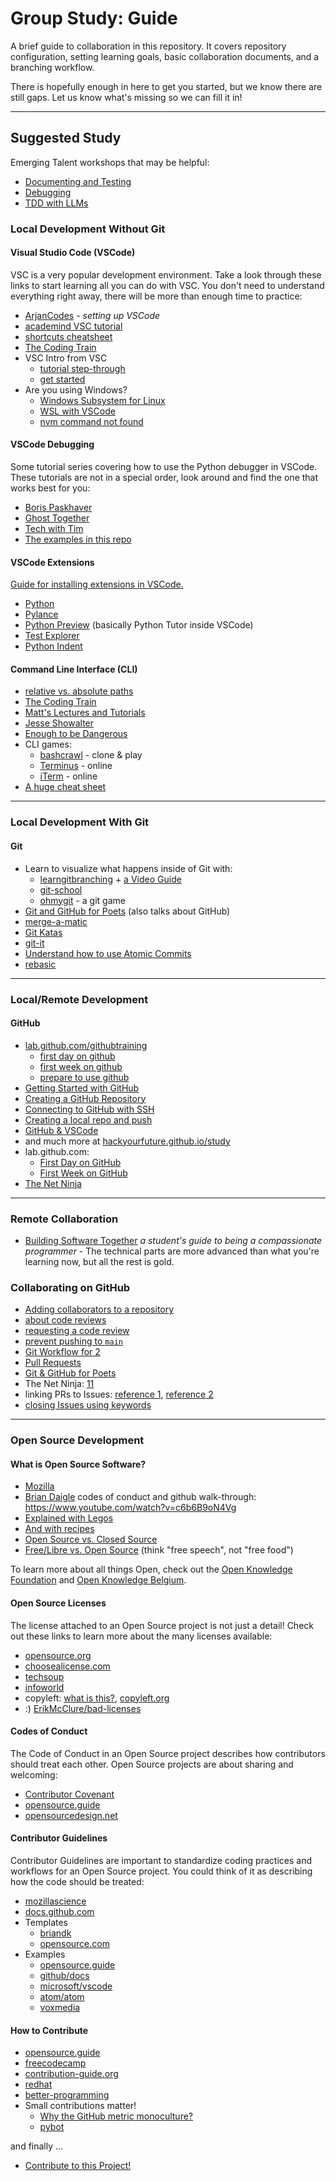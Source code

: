 # Group Study: Guide

A brief guide to collaboration in this repository. It covers repository
configuration, setting learning goals, basic collaboration documents, and a
branching workflow.

There is hopefully enough in here to get you started, but we know there are
still gaps. Let us know what's missing so we can fill it in!

______________________________________________________________________

## Suggested Study

Emerging Talent workshops that may be helpful:

- [Documenting and Testing](https://github.com/MIT-Emerging-Talent/documenting-and-testing)
- [Debugging](https://github.com/MIT-Emerging-Talent/debugging/)
- [TDD with LLMs](https://github.com/MIT-Emerging-Talent/test-driven-development-with-large-language-models)

### Local Development Without Git

#### Visual Studio Code (VSCode)

VSC is a very popular development environment. Take a look through these links
to start learning all you can do with VSC. You don't need to understand
everything right away, there will be more than enough time to practice:

- [ArjanCodes](https://www.youtube.com/watch?v=fj2tuTIcUys) - _setting up
  VSCode_
- [academind VSC tutorial](https://www.youtube.com/watch?v=VqCgcpAypFQ)
- [shortcuts cheatsheet](https://vscode-shortcuts.com/)
- [The Coding Train](https://www.youtube.com/watch?v=yJw0SyKO9IU)
- VSC Intro from VSC
  - [tutorial step-through](https://code.visualstudio.com/docs/introvideos/basics)
  - [get started](https://code.visualstudio.com/docs/getstarted/introvideos)
- Are you using Windows?
  - [Windows Subsystem for Linux](https://docs.microsoft.com/en-us/windows/wsl/install-win10)
  - [WSL with VSCode](https://docs.microsoft.com/en-us/windows/wsl/tutorials/wsl-vscode)
  - [nvm command not found](https://dev.to/duhbhavesh/nvm-command-not-found-1ho)

#### VSCode Debugging

Some tutorial series covering how to use the Python debugger in VSCode. These
tutorials are not in a special order, look around and find the one that works
best for you:

- [Boris Paskhaver](https://www.youtube.com/playlist?list=PLQzZ4krxwT9Yay3kz8ly4wXiYJHzMtsWi)
- [Ghost Together](https://www.youtube.com/watch?v=oCcTiRGPogQ)
- [Tech with Tim](https://www.youtube.com/watch?v=7qZBwhSlfOo)
- [The examples in this repo](https://denepo.js.org/watch/?url=https://raw.githubusercontent.com/MIT-Emerging-Talent/debugging/main/0_stepping_through/guide.mp4)

#### VSCode Extensions

[Guide for installing extensions in VSCode.](https://code.visualstudio.com/learn/get-started/extensions)

- [Python](https://marketplace.visualstudio.com/items?itemName=ms-python.python)
- [Pylance](https://marketplace.visualstudio.com/items?itemName=ms-python.vscode-pylance)
- [Python Preview](https://marketplace.visualstudio.com/items?itemName=dongli.python-preview)
  (basically Python Tutor inside VSCode)
- [Test Explorer](https://marketplace.visualstudio.com/items?itemName=LittleFoxTeam.vscode-python-test-adapter)
- [Python Indent](https://marketplace.visualstudio.com/items?itemName=KevinRose.vsc-python-indent)

#### Command Line Interface (CLI)

- [relative vs. absolute paths](https://www.youtube.com/watch?v=ephId3mYu9o)
- [The Coding Train](https://www.youtube.com/watch?v=FnkkzgYuXUM&list=PLRqwX-V7Uu6Zu_uqEA6NqhLzKLACwU74X&index=3)
- [Matt's Lectures and Tutorials](https://www.youtube.com/watch?v=mUXVBMhr7Xg)
- [Jesse Showalter](https://www.youtube.com/watch?v=5XgBd6rjuDQ)
- [Enough to be Dangerous](https://www.learnenough.com/command-line-tutorial)
- CLI games:
  - [bashcrawl](https://gitlab.com/slackermedia/bashcrawl/) - clone & play
  - [Terminus](https://web.mit.edu/mprat/Public/web/Terminus/Web/main.html) -
    online
  - [iTerm](https://sr6033.github.io/lterm/) - online
- [A huge cheat sheet](https://gist.github.com/LeCoupa/122b12050f5fb267e75f)

______________________________________________________________________

### Local Development With Git

#### Git

- Learn to visualize what happens inside of Git with:
  - [learngitbranching](https://learngitbranching.js.org/) +
    [a Video Guide](https://www.youtube.com/watch?v=dG0ke9vILQM)
  - [git-school](https://git-school.github.io/visualizing-git/)
  - [ohmygit](https://ohmygit.org/) - a git game
- [Git and GitHub for Poets](https://www.youtube.com/playlist?list=PLRqwX-V7Uu6ZF9C0YMKuns9sLDzK6zoiV)
  (also talks about GitHub)
- [merge-a-matic](https://github.com/lpmi-13/merge-a-matic)
- [Git Katas](https://github.com/eficode-academy/git-katas)
- [git-it](https://github.com/jlord/git-it-electron/)
- [Understand how to use Atomic Commits](https://curiousprogrammer.io/blog/how-to-craft-your-changes-into-small-atomic-commits-using-git)
- [rebasic](https://github.com/lpmi-13/rebasic)

______________________________________________________________________

### Local/Remote Development

#### GitHub

- [lab.github.com/githubtraining](https://lab.github.com/githubtraining/paths/)
  - [first day on github](https://lab.github.com/githubtraining/first-day-on-github)
  - [first week on github](https://lab.github.com/githubtraining/first-week-on-github)
  - [prepare to use github](https://lab.github.com/githubtraining/prepare-to-use-github)
- [Getting Started with GitHub](https://help.github.com/en/github/getting-started-with-github)
- [Creating a GitHub Repository](https://www.youtube.com/watch?v=WfhRyz3Wf4o)
- [Connecting to GitHub with SSH](https://www.youtube.com/watch?v=p4Jhf729jgg)
- [Creating a local repo and push](https://www.youtube.com/watch?v=vbQ2bYHxxEA)
- [GitHub & VSCode](https://www.youtube.com/watch?v=ZDo0Qht5D6w)
- and much more at
  [hackyourfuture.github.io/study](https://hackyourfuture.github.io/study)
- lab.github.com:
  - [First Day on GitHub](https://lab.github.com/githubtraining/first-day-on-github)
  - [First Week on GitHub](https://lab.github.com/githubtraining/first-week-on-github)
- [The Net Ninja](https://www.youtube.com/watch?v=QV0kVNvkMxc&list=PL4cUxeGkcC9goXbgTDQ0n_4TBzOO0ocPR&index=8)

______________________________________________________________________

### Remote Collaboration

- [Building Software Together](https://buildtogether.tech/) _a student's guide
  to being a compassionate programmer_ - The technical parts are more advanced
  than what you're learning now, but all the rest is gold.

### Collaborating on GitHub

- [Adding collaborators to a repository](https://www.youtube.com/watch?v=p49LRx3hYI8)
- [about code reviews](https://help.github.com/en/github/collaborating-with-issues-and-pull-requests/about-pull-request-reviews)
- [requesting a code review](https://help.github.com/en/github/collaborating-with-issues-and-pull-requests/requesting-a-pull-request-review)
- [prevent pushing to `main`](https://stackoverflow.com/a/57685576)
- [Git Workflow for 2](https://github.com/hackyourfuturebelgium/git-workflow-workshop-for-two)
- [Pull Requests](https://www.youtube.com/watch?v=2M16faxEQsg)
- [Git & GitHub for Poets](https://www.youtube.com/watch?v=BCQHnlnPusY&list=PLRqwX-V7Uu6ZF9C0YMKuns9sLDzK6zoiV)
- The Net Ninja:
  [11](https://www.youtube.com/watch?v=MnUd31TvBoU&list=PL4cUxeGkcC9goXbgTDQ0n_4TBzOO0ocPR&index=11)
- linking PRs to Issues:
  [reference 1](https://help.github.com/en/github/managing-your-work-on-github/linking-a-pull-request-to-an-issue),
  [reference 2](https://help.github.com/articles/autolinked-references-and-urls/)
- [closing Issues using keywords](https://help.github.com/en/enterprise/2.16/user/github/managing-your-work-on-github/closing-issues-using-keywords)

______________________________________________________________________

### Open Source Development

#### What is Open Source Software?

- [Mozilla](https://www.youtube.com/watch?v=7c0IrsDsNaw)
- [Brian Daigle](https://www.youtube.com/watch?v=1ehpgbb3XD0) codes of conduct
  and github walk-through: <https://www.youtube.com/watch?v=c6b6B9oN4Vg>
- [Explained with Legos](https://www.youtube.com/watch?v=a8fHgx9mE5U)
- [And with recipes](https://www.youtube.com/watch?v=9ShgYrBkTRs)
- [Open Source vs. Closed Source](https://www.youtube.com/watch?v=2q91vTvc7YE)
- [Free/Libre vs. Open Source](https://www.youtube.com/watch?v=Ag1AKIl_2GM)
  (think "free speech", not "free food")

To learn more about all things Open, check out the
[Open Knowledge Foundation](https://okfn.org) and
[Open Knowledge Belgium](https://openknowledge.be).

#### Open Source Licenses

The license attached to an Open Source project is not just a detail! Check out
these links to learn more about the many licenses available:

- [opensource.org](https://opensource.org/licenses)
- [choosealicense.com](https://choosealicense.com)
- [techsoup](https://www.techsoup.org/support/articles-and-how-tos/making-sense-of-software-licensing)
- [infoworld](https://www.infoworld.com/article/2839560/sticking-a-license-on-everything.html)
- copyleft: [what is this?](https://www.youtube.com/watch?v=6Xky8HTqaZo),
  [copyleft.org](https://copyleft.org)
- :) [ErikMcClure/bad-licenses](https://github.com/ErikMcClure/bad-licenses)

#### Codes of Conduct

The Code of Conduct in an Open Source project describes how contributors should
treat each other. Open Source projects are about sharing and welcoming:

- [Contributor Covenant](https://www.contributor-covenant.org)
- [opensource.guide](https://opensource.guide/code-of-conduct/)
- [opensourcedesign.net](https://opensourcedesign.net/code-of-conduct/)

#### Contributor Guidelines

Contributor Guidelines are important to standardize coding practices and
workflows for an Open Source project. You could think of it as describing how
the code should be treated:

- [mozillascience](https://mozillascience.github.io/working-open-workshop/contributing/)
- [docs.github.com](https://docs.github.com/en/github/building-a-strong-community/setting-guidelines-for-repository-contributors)
- Templates
  - [briandk](https://gist.github.com/briandk/3d2e8b3ec8daf5a27a62)
  - [opensource.com](https://opensource.com/life/16/3/contributor-guidelines-template-and-tips)
- Examples
  - [opensource.guide](https://github.com/github/opensource.guide/blob/main/CONTRIBUTING.md)
  - [github/docs](https://github.com/github/docs/blob/main/CONTRIBUTING.md)
  - [microsoft/vscode](https://github.com/microsoft/vscode/blob/main/CONTRIBUTING.md)
  - [atom/atom](https://github.com/atom/atom/blob/master/CONTRIBUTING.md)
  - [voxmedia](https://github.com/voxmedia/open-source-contribution-guidelines)

#### How to Contribute

- [opensource.guide](https://opensource.guide)
- [freecodecamp](https://github.com/FreeCodeCamp/how-to-contribute-to-open-source)
- [contribution-guide.org](https://www.contribution-guide.org)
- [redhat](https://www.redhat.com/en/resources/open-source-participation-guidelines-overview)
- [better-programming](https://medium.com/better-programming/4-effortless-steps-for-contributing-to-open-source-projects-35000599367b)
- Small contributions matter!
  - [Why the GitHub metric monoculture?](https://medium.com/@leskis/why-the-github-metric-monoculture-d179a2f1d130)
  - [pybot](https://github.com/lpmi-13/pypobot)

and finally ...

- [Contribute to this Project!](https://github.com/Syknapse/Contribute-To-This-Project)
